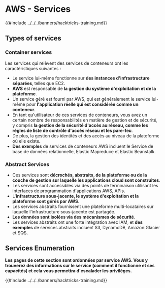 # AWS - Services

{{#include ../../../banners/hacktricks-training.md}}

## Types of services

### Container services

Les services qui relèvent des services de conteneurs ont les caractéristiques suivantes :

- Le service lui-même fonctionne sur **des instances d'infrastructure séparées**, telles que EC2.
- **AWS** est responsable de **la gestion du système d'exploitation et de la plateforme**.
- Un service géré est fourni par AWS, qui est généralement le service lui-même pour **l'application réelle qui est considérée comme un conteneur**.
- En tant qu'utilisateur de ces services de conteneurs, vous avez un certain nombre de responsabilités en matière de gestion et de sécurité, y compris **la gestion de la sécurité d'accès au réseau, comme les règles de liste de contrôle d'accès réseau et les pare-feu**.
- De plus, la gestion des identités et des accès au niveau de la plateforme où elle existe.
- **Des exemples** de services de conteneurs AWS incluent le Service de base de données relationnelle, Elastic Mapreduce et Elastic Beanstalk.

### Abstract Services

- Ces services sont **décrochés, abstraits, de la plateforme ou de la couche de gestion sur laquelle les applications cloud sont construites**.
- Les services sont accessibles via des points de terminaison utilisant les interfaces de programmation d'applications AWS, APIs.
- L'**infrastructure sous-jacente, le système d'exploitation et la plateforme sont gérés par AWS**.
- Les services abstraits fournissent une plateforme multi-locataires sur laquelle l'infrastructure sous-jacente est partagée.
- **Les données sont isolées via des mécanismes de sécurité**.
- Les services abstraits ont une forte intégration avec IAM, et **des exemples** de services abstraits incluent S3, DynamoDB, Amazon Glacier et SQS.

## Services Enumeration

**Les pages de cette section sont ordonnées par service AWS. Vous y trouverez des informations sur le service (comment il fonctionne et ses capacités) et cela vous permettra d'escalader les privilèges.**

{{#include ../../../banners/hacktricks-training.md}}

